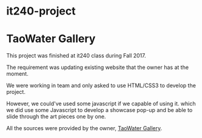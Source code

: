 # it240-project

# TaoWater Gallery

This project was finished at it240 class during Fall 2017.

The requirement was updating existing website that the owner has at the moment.

We were working in team and only asked to use HTML/CSS3 to develop the project.

However, we could've used some javascript if we capable of using it. which we did use some Javascript to develop a showcase pop-up and be able to slide through the art pieces one by one.

All the sources were provided by the owner, [TaoWater Gallery](http://www.taowatergallery.com/).
